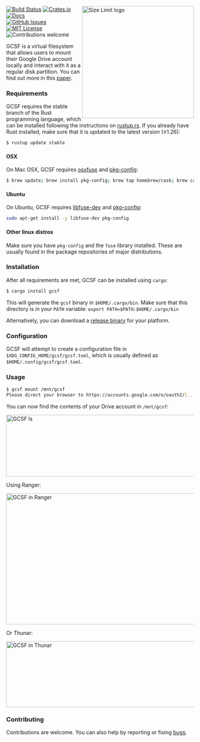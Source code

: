 <img align="right" width="300px" height="300px"
     title="Size Limit logo" src="https://i.imgur.com/9xdFwQq.png">


[![Build Status](https://travis-ci.org/harababurel/gcsf.svg?branch=master)](https://travis-ci.org/harababurel/gcsf)
[![Crates.io](http://meritbadge.herokuapp.com/gcsf)](https://crates.io/crates/gcsf)
[![Docs](https://docs.rs/gcsf/badge.svg)](https://docs.rs/gcsf/latest/gcsf/)<br>
[![GitHub Issues](https://img.shields.io/github/issues/harababurel/gcsf.svg)](https://github.com/harababurel/gcsf/issues)
[![MIT License](http://img.shields.io/badge/license-MIT-blue.svg?style=flat)](https://github.com/harababurel/gcsf/blob/master/LICENSE)
![Contributions welcome](https://img.shields.io/badge/contributions-welcome-orange.svg)

GCSF is a virtual filesystem that allows users to mount their Google Drive account locally and interact with it as a regular disk partition. You can find out more in this [paper](https://sergiu.ml/~sergiu/thesis.pdf).

### Requirements

GCSF requires the stable branch of the Rust programming language, which can be installed following the instructions on [rustup.rs](https://rustup.rs). If you already have Rust installed, make sure that it is updated to the latest version (≥1.26):

```bash
$ rustup update stable
```

#### OSX

On Mac OSX, GCSF requires [osxfuse](https://osxfuse.github.io/) and [pkg-config](http://macappstore.org/pkg-config/):

```bash
$ brew update; brew install pkg-config; brew tap homebrew/cask; brew cask install osxfuse
```

#### Ubuntu

On Ubuntu, GCSF requires [libfuse-dev](https://packages.ubuntu.com/trusty/libfuse-dev) and [pkg-config](https://packages.ubuntu.com/xenial/pkg-config):

```bash
sudo apt-get install -y libfuse-dev pkg-config
```

#### Other linux distros

Make sure you have `pkg-config` and the `fuse` library installed. These are usually found in the package repositories of major distributions.

### Installation

After all requirements are met, GCSF can be installed using `cargo`:


```bash
$ cargo install gcsf
```

This will generate the `gcsf` binary in `$HOME/.cargo/bin`. Make sure that this directory is in your `PATH` variable: `export PATH=$PATH:$HOME/.cargo/bin`

Alternatively, you can download a [release binary](https://github.com/harababurel/gcsf/releases) for your platform.

### Configuration

GCSF will attempt to create a configuration file in `$XDG_CONFIG_HOME/gcsf/gcsf.toml`, which is usually defined as `$HOME/.config/gcsf/gcsf.toml`.

### Usage

```bash
$ gcsf mount /mnt/gcsf
Please direct your browser to https://accounts.google.com/o/oauth2/[...] and follow the instructions displayed there.
```

You can now find the contents of your Drive account in `/mnt/gcsf`:

<p align="left">
  <img src="https://i.imgur.com/jdFIu5Y.png" alt="GCSF ls"
       width="530px" height="165px">
</p>

Using Ranger:
<p align="left">
  <img src="https://i.imgur.com/BuS9BDD.png" alt="GCSF in Ranger"
       width="616px" height="351px">
</p>


Or Thunar:
<p align="left">
  <img src="https://i.imgur.com/9JSDqez.jpg" alt="GCSF in Thunar"
       width="746px" height="176px">
</p>

### Contributing

Contributions are welcome. You can also help by reporting or fixing [bugs](https://github.com/harababurel/gcsf/issues).
